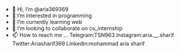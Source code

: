 - 👋 Hi, I’m @aria369369
- 👀 I’m interested in programming
- 🌱 I’m currently learning web
- 💞️ I’m looking to collaborate on cs_internship
- 📫 How to reach me ...
 Telegram:TSN963
 Instagram:aria.__.sharif
 Twitter:Ariasharif369
 LinkedIn:mohammad aria sharif
<!---
aria369369/aria369369 is a ✨ special ✨ repository because its `README.md` (this file) appears on your GitHub profile.
You can click the Preview link to take a look at your changes.
--->
